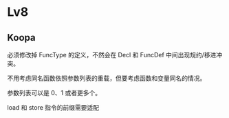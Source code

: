 # Lv8

## Koopa

必须修改掉 FuncType 的定义，不然会在 Decl 和 FuncDef 中间出现规约/移进冲突。

不用考虑同名函数依照参数列表的重载，但要考虑函数和变量同名的情况。

参数列表可以是 0、1 或者更多个。

load 和 store 指令的前缀需要适配